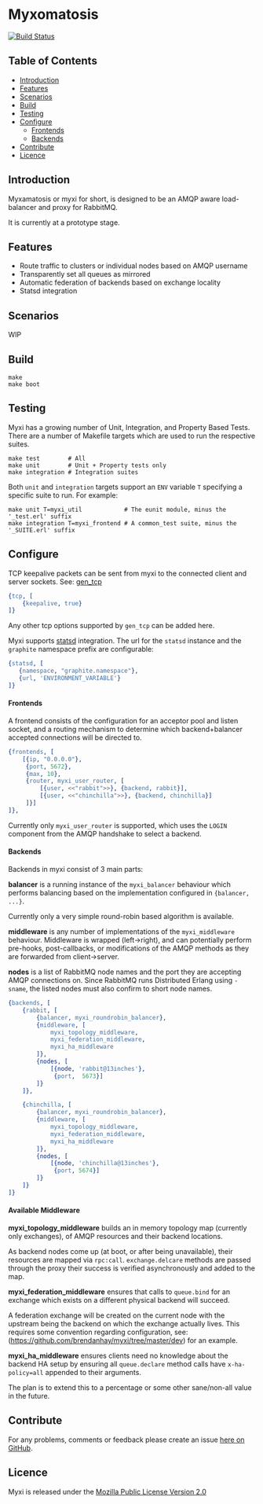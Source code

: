 Myxomatosis
===========

[![Build Status](https://secure.travis-ci.org/brendanhay/myxi.png)](http://travis-ci.org/brendanhay/myxi)

Table of Contents
-----------------

* [Introduction](#introduction)
* [Features](#features)
* [Scenarios](#scenarios)
* [Build](#build)
* [Testing](#testing)
* [Configure](#configure)
    * [Frontends](#frontends)
    * [Backends](#backends)
* [Contribute](#contribute)
* [Licence](#licence)


<a name="introduction" />

Introduction
------------

Myxamatosis or myxi for short, is designed to be an AMQP aware load-balancer and proxy for RabbitMQ.

It is currently at a prototype stage.

<a name="features" />

Features
--------

* Route traffic to clusters or individual nodes based on AMQP username
* Transparently set all queues as mirrored
* Automatic federation of backends based on exchange locality
* Statsd integration


<a name="scenarios" />

Scenarios
---------

WIP


<a name="build" />

Build
-----

```shell
make
make boot
```


<a name="testing" />

Testing
-------

Myxi has a growing number of Unit, Integration, and Property Based Tests. There are a number of Makefile targets which are used to run the respective suites.

```shell
make test        # All
make unit        # Unit + Property tests only
make integration # Integration suites
```

Both `unit` and `integration` targets support an `ENV` variable `T` specifying a specific suite to run. For example:

```shell
make unit T=myxi_util            # The eunit module, minus the '_test.erl' suffix
make integration T=myxi_frontend # A common_test suite, minus the '_SUITE.erl' suffix
```


<a name="configure" />

Configure
---------

TCP keepalive packets can be sent from myxi to the connected client and server sockets.
See: [gen_tcp](erlang.org/doc/man/gen_tcp.html)

```erlang
{tcp, [
    {keepalive, true}
]}
```

Any other tcp options supported by `gen_tcp` can be added here.

Myxi supports [statsd](github.com/etsy/statsd) integration. The url for the `statsd`
instance and the `graphite` namespace prefix are configurable:

```erlang
{statsd, [
   {namespace, "graphite.namespace"},
   {url, 'ENVIRONMENT_VARIABLE'}
]}
```

<a name="frontends" />

#### Frontends

A frontend consists of the configuration for an acceptor pool and listen socket,
and a routing mechanism to determine which backend+balancer accepted connections will be directed to.

```erlang
{frontends, [
    [{ip, "0.0.0.0"},
     {port, 5672},
     {max, 10},
     {router, myxi_user_router, [
         [{user, <<"rabbit">>}, {backend, rabbit}],
         [{user, <<"chinchilla">>}, {backend, chinchilla}]
     ]}]
]},
```

Currently only `myxi_user_router` is supported, which uses the `LOGIN` component
from the AMQP handshake to select a backend.


<a name="backends" />

#### Backends

Backends in myxi consist of 3 main parts:

**balancer** is a running instance of the `myxi_balancer` behaviour which performs
balancing based on the implementation configured in `{balancer, ...}`.

Currently only a very simple round-robin based algorithm is available.

**middleware** is any number of implementations of the `myxi_middleware` behaviour.
Middleware is wrapped (left->right), and can potentially perform pre-hooks, post-callbacks, or modifications of the AMQP methods as they are forwarded from client->server.

**nodes** is a list of RabbitMQ node names and the port they are accepting AMQP connections on. Since RabbitMQ runs Distributed Erlang using `-sname`, the listed nodes must also
confirm to short node names.

```erlang
{backends, [
    {rabbit, [
        {balancer, myxi_roundrobin_balancer},
        {middleware, [
            myxi_topology_middleware,
            myxi_federation_middleware,
            myxi_ha_middleware
        ]},
        {nodes, [
            [{node, 'rabbit@13inches'},
             {port,  5673}]
        ]}
    ]},

    {chinchilla, [
        {balancer, myxi_roundrobin_balancer},
        {middleware, [
            myxi_topology_middleware,
            myxi_federation_middleware,
            myxi_ha_middleware
        ]},
        {nodes, [
            [{node, 'chinchilla@13inches'},
             {port, 5674}]
        ]}
    ]}
]}
```

#### Available Middleware

**myxi_topology_middleware** builds an in memory topology map (currently only exchanges),
of AMQP resources and their backend locations.

As backend nodes come up (at boot, or after being unavailable), their resources are mapped via `rpc:call`.
`exchange.delcare` methods are passed through the proxy their success is verified asynchronously and
added to the map.

**myxi_federation_middleware** ensures that calls to `queue.bind` for an exchange which
exists on a different physical backend will succeed.

A federation exchange will be created on the current node with the upstream being
the backend on which the exchange actually lives. This requires some convention
regarding configuration, see: (https://github.com/brendanhay/myxi/tree/master/dev) for an example.

**myxi_ha_middleware** ensures clients need no knowledge about the backend HA setup
by ensuring all `queue.declare` method calls have `x-ha-policy=all` appended to their arguments.

The plan is to extend this to a percentage or some other sane/non-all value in the future.


<a name="contribute" />

Contribute
----------

For any problems, comments or feedback please create an issue [here on GitHub](github.com/brendanhay/myxi/issues).


<a name="licence" />

Licence
-------

Myxi is released under the [Mozilla Public License Version 2.0](http://www.mozilla.org/MPL/)